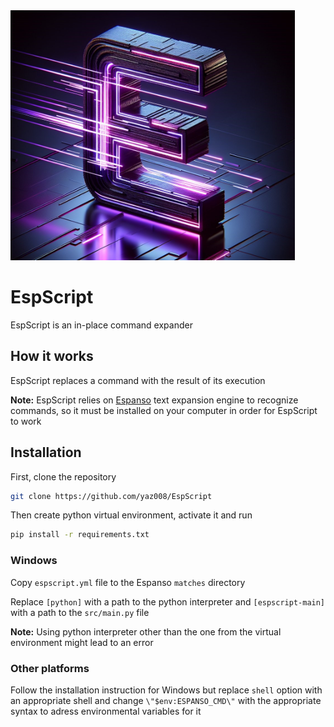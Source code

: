<img src="assets/logo.jpg" alt="Logo" style="height: 400px;"/>

# EspScript

EspScript is an in-place command expander

## How it works

EspScript replaces a command with the result of its execution

**Note:** EspScript relies on [Espanso](https://espanso.org/) text expansion engine to recognize commands, so it must be installed on your computer in order for EspScript to work

## Installation

First, clone the repository

```sh
git clone https://github.com/yaz008/EspScript
```

Then create python virtual environment, activate it and run

```sh
pip install -r requirements.txt
```

### Windows

Copy `espscript.yml` file to the Espanso `matches` directory

Replace `[python]` with a path to the python interpreter and `[espscript-main]` with a path to the `src/main.py` file

**Note:** Using python interpreter other than the one from the virtual environment might lead to an error

### Other platforms

Follow the installation instruction for Windows but replace `shell` option with an appropriate shell and change `\"$env:ESPANSO_CMD\"` with the appropriate syntax to adress environmental variables for it